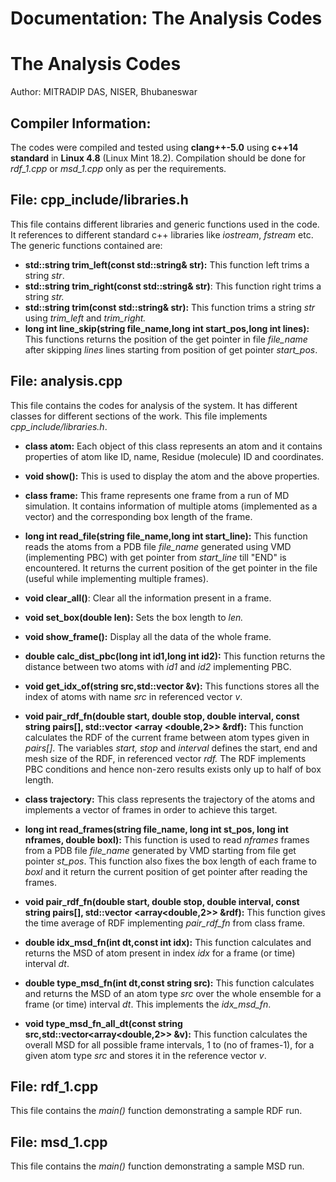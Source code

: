 # Documentation: The Analysis Codes
 

The Analysis Codes
==================

Author: MITRADIP DAS, NISER, Bhubaneswar

Compiler Information:
---------------------

The codes were compiled and tested using **clang++-5.0** using **c++14 standard** in **Linux 4.8** (Linux Mint 18.2). Compilation should be done for _rdf_1.cpp_ or _msd_1.cpp_ only as per the requirements.

File: cpp_include/libraries.h
-----------------------------

This file contains different libraries and generic functions used in the code. It references to different standard c++ libraries like _iostream_, _fstream_ etc. The generic functions contained are:

*   **std::string trim_left(const std::string& str):** This function left trims a string _str_.
*   **std::string trim_right(const std::string& str)**: This function right trims a string _str._
*   **std::string trim(const std::string& str):** This function trims a string _str_ using _trim_left_ and _trim_right._
*   **long int line\_skip(string file\_name,long int start_pos,long int lines):** This functions returns the position of the get pointer in file _file_name_ after skipping _lines_ lines starting from position of get pointer _start_pos_.

File: analysis.cpp
------------------

This file contains the codes for analysis of the system. It has different classes for different sections of the work. This file implements _cpp_include/libraries.h_.

*   **class atom:** Each object of this class represents an atom and it contains properties of atom like ID, name, Residue (molecule) ID and coordinates.

 *   **void show():** This is used to display the atom and the above properties.

 *   **class frame:** This frame represents one frame from a run of MD simulation. It contains information of multiple atoms (implemented as a vector) and the corresponding box length of the frame.

 *   **long int read\_file(string file\_name,long int start_line):** This function reads the atoms from a PDB file _file_name_ generated using VMD (implementing PBC) with get pointer from _start_line_ till "END" is encountered. It returns the current position of the get pointer in the file (useful while implementing multiple frames).
*   **void clear_all()**: Clear all the information present in a frame.
*   **void set_box(double len):** Sets the box length to _len._
*   **void show_frame():** Display all the data of the whole frame.
*   **double calc\_dist\_pbc(long int id1,long int id2):** This function returns the distance between two atoms with _id1_ and _id2_ implementing PBC.
*   **void get\_idx\_of(string src,std::vector<int> &v):** This functions stores all the index of atoms with name _src_ in referenced vector _v_.
*   **void pair\_rdf\_fn(double start, double stop, double interval, const string pairs\[\], std::vector <array <double,2>> &rdf):** This function calculates the RDF of the current frame between atom types given in _pairs\[\]_. The variables _start, stop_ and _interval_ defines the start, end and mesh size of the RDF, in referenced vector _rdf._ The RDF implements PBC conditions and hence non-zero results exists only up to half of box length.

*   **class trajectory:** This class represents the trajectory of the atoms and implements a vector of frames in order to achieve this target.

*   **long int read\_frames(string file\_name, long int st_pos, long int nframes, double boxl):** This function is used to read _nframes_ frames from a PDB file _file_name_ generated by VMD starting from file get pointer _st_pos_. This function also fixes the box length of each frame to _boxl_ and it return the current position of get pointer after reading the frames.
*   **void pair\_rdf\_fn(double start, double stop, double interval, const string pairs\[\], std::vector <array<double,2>> &rdf):** This function gives the time average of RDF implementing _pair\_rdf\_fn_ from class frame.
*   **double idx\_msd\_fn(int dt,const int idx):** This function calculates and returns the MSD of atom present in index _idx_ for a frame (or time) interval _dt_.
*   **double type\_msd\_fn(int dt,const string src):** This function calculates and returns the MSD of an atom type _src_ over the whole ensemble for a frame (or time) interval _dt_. This implements the _idx\_msd\_fn_.
*   **void type\_msd\_fn\_all\_dt(const string src,std::vector<array<double,2>> &v):** This function calculates the overall MSD for all possible frame intervals, 1 to (no of frames-1), for a given atom type _src_ and stores it in the reference vector _v_.

File: rdf_1.cpp
---------------

This file contains the _main()_ function demonstrating a sample RDF run.

File: msd_1.cpp
---------------

This file contains the _main()_ function demonstrating a sample MSD run.
